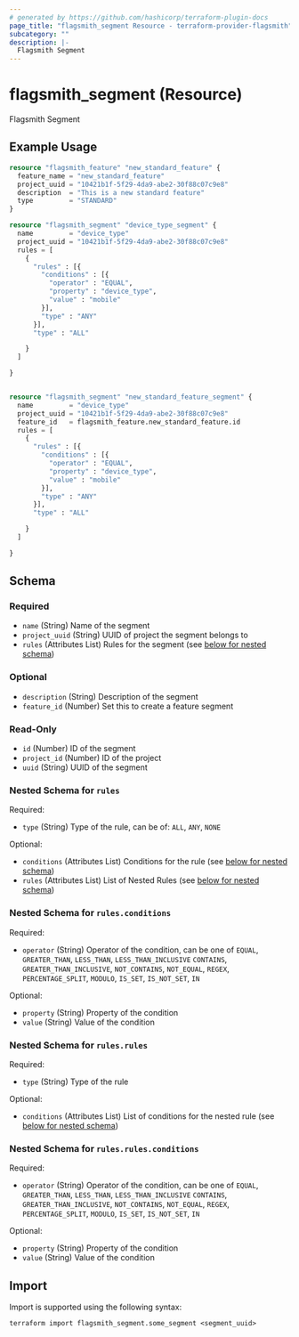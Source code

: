 ```yaml
---
# generated by https://github.com/hashicorp/terraform-plugin-docs
page_title: "flagsmith_segment Resource - terraform-provider-flagsmith"
subcategory: ""
description: |-
  Flagsmith Segment
---
```


# flagsmith_segment (Resource)

Flagsmith Segment

## Example Usage

```terraform
resource "flagsmith_feature" "new_standard_feature" {
  feature_name = "new_standard_feature"
  project_uuid = "10421b1f-5f29-4da9-abe2-30f88c07c9e8"
  description  = "This is a new standard feature"
  type         = "STANDARD"
}

resource "flagsmith_segment" "device_type_segment" {
  name         = "device_type"
  project_uuid = "10421b1f-5f29-4da9-abe2-30f88c07c9e8"
  rules = [
    {
      "rules" : [{
        "conditions" : [{
          "operator" : "EQUAL",
          "property" : "device_type",
          "value" : "mobile"
        }],
        "type" : "ANY"
      }],
      "type" : "ALL"

    }
  ]

}


resource "flagsmith_segment" "new_standard_feature_segment" {
  name         = "device_type"
  project_uuid = "10421b1f-5f29-4da9-abe2-30f88c07c9e8"
  feature_id   = flagsmith_feature.new_standard_feature.id
  rules = [
    {
      "rules" : [{
        "conditions" : [{
          "operator" : "EQUAL",
          "property" : "device_type",
          "value" : "mobile"
        }],
        "type" : "ANY"
      }],
      "type" : "ALL"

    }
  ]

}
```

<!-- schema generated by tfplugindocs -->
## Schema

### Required

- `name` (String) Name of the segment
- `project_uuid` (String) UUID of project the segment belongs to
- `rules` (Attributes List) Rules for the segment (see [below for nested schema](#nestedatt--rules))

### Optional

- `description` (String) Description of the segment
- `feature_id` (Number) Set this to create a feature segment

### Read-Only

- `id` (Number) ID of the segment
- `project_id` (Number) ID of the project
- `uuid` (String) UUID of the segment

<a id="nestedatt--rules"></a>
### Nested Schema for `rules`

Required:

- `type` (String) Type of the rule, can be of: `ALL`, `ANY`, `NONE`

Optional:

- `conditions` (Attributes List) Conditions for the rule (see [below for nested schema](#nestedatt--rules--conditions))
- `rules` (Attributes List) List of Nested Rules (see [below for nested schema](#nestedatt--rules--rules))

<a id="nestedatt--rules--conditions"></a>
### Nested Schema for `rules.conditions`

Required:

- `operator` (String) Operator of the condition, can be one of `EQUAL`, `GREATER_THAN`, `LESS_THAN`, `LESS_THAN_INCLUSIVE` `CONTAINS`, `GREATER_THAN_INCLUSIVE`, `NOT_CONTAINS`, `NOT_EQUAL`,  `REGEX`, `PERCENTAGE_SPLIT`,  `MODULO`, `IS_SET`, `IS_NOT_SET`, `IN`

Optional:

- `property` (String) Property of the condition
- `value` (String) Value of the condition


<a id="nestedatt--rules--rules"></a>
### Nested Schema for `rules.rules`

Required:

- `type` (String) Type of the rule

Optional:

- `conditions` (Attributes List) List of conditions for the nested rule (see [below for nested schema](#nestedatt--rules--rules--conditions))

<a id="nestedatt--rules--rules--conditions"></a>
### Nested Schema for `rules.rules.conditions`

Required:

- `operator` (String) Operator of the condition, can be one of `EQUAL`, `GREATER_THAN`, `LESS_THAN`, `LESS_THAN_INCLUSIVE` `CONTAINS`, `GREATER_THAN_INCLUSIVE`, `NOT_CONTAINS`, `NOT_EQUAL`,  `REGEX`, `PERCENTAGE_SPLIT`,  `MODULO`, `IS_SET`, `IS_NOT_SET`, `IN`

Optional:

- `property` (String) Property of the condition
- `value` (String) Value of the condition

## Import

Import is supported using the following syntax:

```shell
terraform import flagsmith_segment.some_segment <segment_uuid>
```
